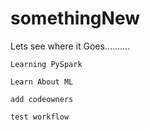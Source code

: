 # somethingNew
Lets see where it Goes..........

`Learning PySpark`

`Learn About ML`

`add codeowners`

`test workflow`